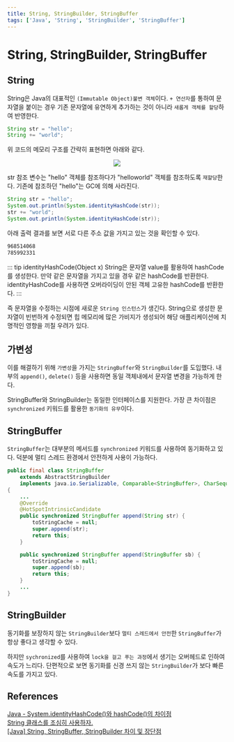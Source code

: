 ```yaml
---
title: String, StringBuilder, StringBuffer
tags: ['Java', 'String', 'StringBuilder', 'StringBuffer']
---
```


# String, StringBuilder, StringBuffer

## String

String은 Java의 대표적인 `(Immutable Object)불변 객체`이다. `+ 연산자`를 통하여 문자열을 붙이는 경우 기존 문자열에 유연하게 추가하는 것이 아니라 `새롭게 객체를 할당`하여 반영한다.

```java
String str = "hello";
String += "world";
```

위 코드의 메모리 구조를 간략히 표현하면 아래와 같다.

<p align=center>
    <img src=https://user-images.githubusercontent.com/59357153/144744257-f98b00a2-7d1b-4faa-932e-e9c4a37285ad.png>
</p>

str 참조 변수는 "hello" 객체를 참조하다가 "helloworld" 객체를 참조하도록 `재할당`한다. 기존에 참조하던 "hello"는 GC에 의해 사라진다.

```java
String str = "hello";
System.out.println(System.identityHashCode(str));
str += "world";
System.out.println(System.identityHashCode(str));
```

아래 출력 결과를 보면 서로 다른 주소 값을 가지고 있는 것을 확인할 수 있다.

```bash
968514068
785992331
```

::: tip identityHashCode(Object x)
String은 문자열 value를 활용하여 hashCode를 생성한다. 만약 같은 문자열을 가지고 있을 경우 같은 hashCode를 반환한다. identityHashCode를 사용하면 오버라이딩이 안된 객체 고유한 hashCode를 반환한다.
:::

즉 문자열을 수정하는 시점에 새로운 `String 인스턴스`가 생긴다. String으로 생성한 문자열이 빈번하게 수정되면 힙 메모리에 많은 가비지가 생성되어 해당 애플리케이션에 치명적인 영향을 끼칠 우려가 있다.

## 가변성

이를 해결하기 위해 `가변성`을 가지는 `StringBuffer`와 `StringBuilder`를 도입했다. 내부의 `append()`, `delete()` 등을 사용하면 동일 객체내에서 문자열 변경을 가능하게 한다.

StringBuffer와 StringBuilder는 동일한 인터페이스를 지원한다. 가장 큰 차이점은   `synchronized` 키워드를 활용한 `동기화의 유무`이다.

## StringBuffer

`StringBuffer`는 대부분의 메서드를 `synchronized` 키워드를 사용하여 동기화하고 있다. 덕분에 멀티 스레드 환경에서 안전하게 사용이 가능하다. 

```java
public final class StringBuffer
    extends AbstractStringBuilder
    implements java.io.Serializable, Comparable<StringBuffer>, CharSequence
{
    ...
    @Override
    @HotSpotIntrinsicCandidate
    public synchronized StringBuffer append(String str) {
        toStringCache = null;
        super.append(str);
        return this;
    }

    public synchronized StringBuffer append(StringBuffer sb) {
        toStringCache = null;
        super.append(sb);
        return this;
    }
    ...
}
```

## StringBuilder

동기화를 보장하지 않는 `StringBuilder`보다 `멀티 스레드에서 안전`한 `StringBuffer`가 항상 좋다고 생각할 수 있다. 

하지만 `sychronized`를 사용하여 `lock을 걸고 푸는 과정`에서 생기는 오버헤드로 인하여 속도가 느리다. 단편적으로 보면 동기화를 신경 쓰지 않는 `StringBuilder`가 보다 빠른 속도를 가지고 있다.

## References

[Java - System.identityHashCode()와 hashCode()의 차이점](https://codechacha.com/ko/java-system-identityhashcode/)<br>
[String 클래스를 조심히 사용하자.](https://tecoble.techcourse.co.kr/post/2020-06-15-String-vs-StringBuilder-vs-StringBuffer/)<br>
[[Java] String, StringBuffer, StringBuilder 차이 및 장단점](https://ifuwanna.tistory.com/221)

<TagLinks />